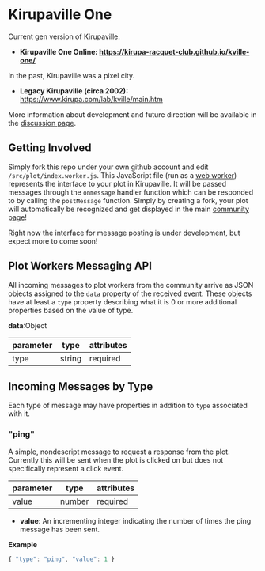 # Kirupaville One

Current gen version of Kirupaville.

* **Kirupaville One Online: https://kirupa-racquet-club.github.io/kville-one/**

In the past, Kirupaville was a pixel city.

* **Legacy Kirupaville (circa 2002):** https://www.kirupa.com/lab/kville/main.htm

More information about development and future direction will be available in the [discussion page](http://forum.kirupa.com/t/lets-do-something-fun-committed-kville-one/).

## Getting Involved

Simply fork this repo under your own github account and edit `/src/plot/index.worker.js`.  This JavaScript file (run as a [web worker](https://developer.mozilla.org/en-US/docs/Web/API/Web_Workers_API/Using_web_workers)) represents the interface to your plot in Kirupaville. It will be passed messages through the `onmessage` handler function which can be responded to by calling the `postMessage` function.  Simply by creating a fork, your plot will automatically be recognized and get displayed in the main [community page](https://kirupa-racquet-club.github.io/kville-one/)!

Right now the interface for message posting is under development, but expect more to come soon!

## Plot Workers Messaging API

All incoming messages to plot workers from the community arrive as JSON objects assigned to the `data` property of the received [event](https://developer.mozilla.org/en-US/docs/Web/API/MessageEvent). These objects have at least a `type` property describing what it is 0 or more additional properties based on the value of type.

**data**:Object

parameter | type | attributes
---|---|---
type | string | required

## Incoming Messages by Type

Each type of message may have properties in addition to `type` associated with it.

### "ping"

A simple, nondescript message to request a response from the plot.  Currently this will be sent when the plot is clicked on but does not specifically represent a click event.

parameter | type | attributes
---|---|---
value | number | required

* **value**: An incrementing integer indicating the number of times the ping message has been sent.

**Example**
```js
{ "type": "ping", "value": 1 }
```
